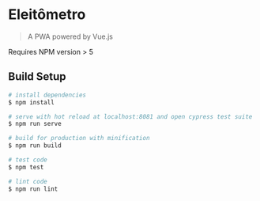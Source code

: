 # Eleitômetro

> A PWA powered by Vue.js

Requires NPM version > 5

## Build Setup

``` bash
# install dependencies
$ npm install

# serve with hot reload at localhost:8081 and open cypress test suite
$ npm run serve

# build for production with minification
$ npm run build

# test code
$ npm test

# lint code
$ npm run lint
```
